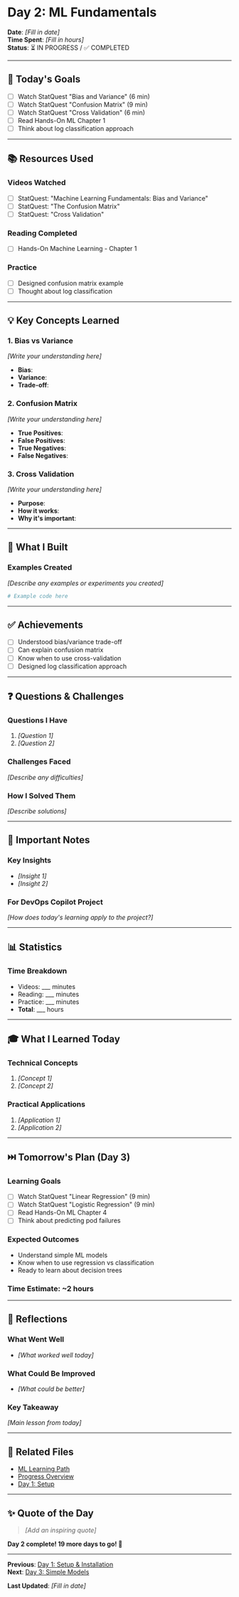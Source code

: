 # Day 2: ML Fundamentals

**Date**: _[Fill in date]_  
**Time Spent**: _[Fill in hours]_  
**Status**: ⏳ IN PROGRESS / ✅ COMPLETED

---

## 🎯 Today's Goals

- [ ] Watch StatQuest "Bias and Variance" (6 min)
- [ ] Watch StatQuest "Confusion Matrix" (9 min)
- [ ] Watch StatQuest "Cross Validation" (6 min)
- [ ] Read Hands-On ML Chapter 1
- [ ] Think about log classification approach

---

## 📚 Resources Used

### **Videos Watched**
- [ ] StatQuest: "Machine Learning Fundamentals: Bias and Variance"
- [ ] StatQuest: "The Confusion Matrix"
- [ ] StatQuest: "Cross Validation"

### **Reading Completed**
- [ ] Hands-On Machine Learning - Chapter 1

### **Practice**
- [ ] Designed confusion matrix example
- [ ] Thought about log classification

---

## 💡 Key Concepts Learned

### **1. Bias vs Variance**
_[Write your understanding here]_
- **Bias**: 
- **Variance**: 
- **Trade-off**: 

### **2. Confusion Matrix**
_[Write your understanding here]_
- **True Positives**: 
- **False Positives**: 
- **True Negatives**: 
- **False Negatives**: 

### **3. Cross Validation**
_[Write your understanding here]_
- **Purpose**: 
- **How it works**: 
- **Why it's important**: 

---

## 🔨 What I Built

### **Examples Created**
_[Describe any examples or experiments you created]_

```python
# Example code here
```

---

## ✅ Achievements

- [ ] Understood bias/variance trade-off
- [ ] Can explain confusion matrix
- [ ] Know when to use cross-validation
- [ ] Designed log classification approach

---

## ❓ Questions & Challenges

### **Questions I Have**
1. _[Question 1]_
2. _[Question 2]_

### **Challenges Faced**
_[Describe any difficulties]_

### **How I Solved Them**
_[Describe solutions]_

---

## 📝 Important Notes

### **Key Insights**
- _[Insight 1]_
- _[Insight 2]_

### **For DevOps Copilot Project**
_[How does today's learning apply to the project?]_

---

## 📊 Statistics

### **Time Breakdown**
- Videos: ___ minutes
- Reading: ___ minutes
- Practice: ___ minutes
- **Total**: ___ hours

---

## 🎓 What I Learned Today

### **Technical Concepts**
1. _[Concept 1]_
2. _[Concept 2]_

### **Practical Applications**
1. _[Application 1]_
2. _[Application 2]_

---

## ⏭️ Tomorrow's Plan (Day 3)

### **Learning Goals**
- [ ] Watch StatQuest "Linear Regression" (9 min)
- [ ] Watch StatQuest "Logistic Regression" (9 min)
- [ ] Read Hands-On ML Chapter 4
- [ ] Think about predicting pod failures

### **Expected Outcomes**
- Understand simple ML models
- Know when to use regression vs classification
- Ready to learn about decision trees

### **Time Estimate**: ~2 hours

---

## 💭 Reflections

### **What Went Well**
- _[What worked well today]_

### **What Could Be Improved**
- _[What could be better]_

### **Key Takeaway**
_[Main lesson from today]_

---

## 🔗 Related Files

- [ML Learning Path](../ML_LEARNING_PATH.md)
- [Progress Overview](./README.md)
- [Day 1: Setup](./DAY01_SETUP.md)

---

## ✨ Quote of the Day

> _[Add an inspiring quote]_

**Day 2 complete! 19 more days to go! 🚀**

---

**Previous**: [Day 1: Setup & Installation](./DAY01_SETUP.md)  
**Next**: [Day 3: Simple Models](./DAY03_TEMPLATE.md)

**Last Updated**: _[Fill in date]_
